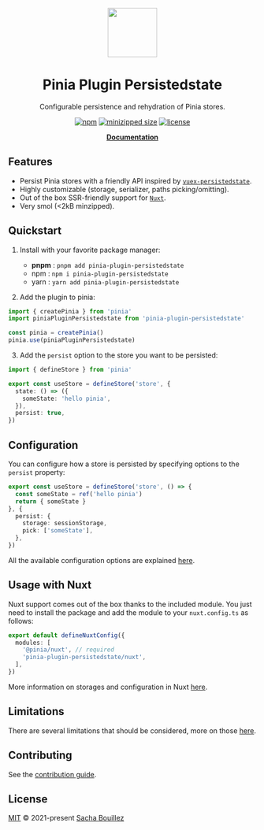 <p align="center">
  <img src="https://raw.githubusercontent.com/prazdevs/pinia-plugin-persistedstate/main/docs/public/logo-dark.svg" style="width: 100px">
</p>

<h1 align="center">
  Pinia Plugin Persistedstate
</h1>
<p align="center">
  Configurable persistence and rehydration of Pinia stores.
</p>
<p align="center">
  <a href="https://npmjs.com/package/pinia-plugin-persistedstate"><img src="https://img.shields.io/npm/v/pinia-plugin-persistedstate?style=flat-square&labelColor=313244&color=cba6f7" alt="npm"></a>
  <a href="https://bundlephobia.com/result?p=pinia-plugin-persistedstate"><img src="https://img.shields.io/bundlephobia/minzip/pinia-plugin-persistedstate?style=flat-square&labelColor=313244&color=cba6f7" alt="minizipped size"></a>
  <a href="https://github.com/prazdevs/pinia-plugin-persistedstate/blob/main/LICENSE"><img src="https://img.shields.io/github/license/prazdevs/pinia-plugin-persistedstate?style=flat-square&labelColor=313244&color=cba6f7" alt="license"></a>
</p>
<p align="center">
  <a href="https://prazdevs.github.io/pinia-plugin-persistedstate"><b>Documentation</b></a>
</p>

## Features

- Persist Pinia stores with a friendly API inspired by [`vuex-persistedstate`](https://github.com/robinvdvleuten/vuex-persistedstate).
- Highly customizable (storage, serializer, paths picking/omitting).
- Out of the box SSR-friendly support for [`Nuxt`](#usage-with-nuxt).
- Very smol (<2kB minzipped).

## Quickstart

1. Install with your favorite package manager:
   - **pnpm** : `pnpm add pinia-plugin-persistedstate`
   - npm : `npm i pinia-plugin-persistedstate`
   - yarn : `yarn add pinia-plugin-persistedstate`

2. Add the plugin to pinia:

```ts
import { createPinia } from 'pinia'
import piniaPluginPersistedstate from 'pinia-plugin-persistedstate'

const pinia = createPinia()
pinia.use(piniaPluginPersistedstate)
```

3. Add the `persist` option to the store you want to be persisted:

```ts
import { defineStore } from 'pinia'

export const useStore = defineStore('store', {
  state: () => ({
    someState: 'hello pinia',
  }),
  persist: true,
})
```

## Configuration

You can configure how a store is persisted by specifying options to the `persist` property:

```ts
export const useStore = defineStore('store', () => {
  const someState = ref('hello pinia')
  return { someState }
}, {
  persist: {
    storage: sessionStorage,
    pick: ['someState'],
  },
})
```

All the available configuration options are explained [here](https://prazdevs.github.io/pinia-plugin-persistedstate/guide/config).

## Usage with Nuxt

Nuxt support comes out of the box thanks to the included module. You just need to install the package and add the module to your `nuxt.config.ts` as follows:

```ts
export default defineNuxtConfig({
  modules: [
    '@pinia/nuxt', // required
    'pinia-plugin-persistedstate/nuxt',
  ],
})
```

More information on storages and configuration in Nuxt [here](https://prazdevs.github.io/pinia-plugin-persistedstate/frameworks/nuxt).

## Limitations

There are several limitations that should be considered, more on those [here](https://prazdevs.github.io/pinia-plugin-persistedstate/guide/limitations).

## Contributing

See the [contribution guide](https://github.com/prazdevs/pinia-plugin-persistedstate/blob/main/CONTRIBUTING.md).

## License

[MIT](https://github.com/prazdevs/pinia-plugin-persistedstate/blob/main/LICENSE) © 2021-present [Sacha Bouillez](https://github.com/prazdevs)

